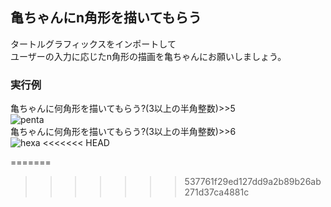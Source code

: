 ## 亀ちゃんにn角形を描いてもらう
タートルグラフィックスをインポートして  
ユーザーの入力に応じたn角形の描画を亀ちゃんにお願いしましょう。
### 実行例
亀ちゃんに何角形を描いてもらう?(3以上の半角整数)>>5  
![penta](https://user-images.githubusercontent.com/74003343/107146520-417d4a00-698c-11eb-9991-168d3a35ab31.png)  
亀ちゃんに何角形を描いてもらう?(3以上の半角整数)>>6  
![hexa](https://user-images.githubusercontent.com/74003343/107146417-691fe280-698b-11eb-8cd5-1e440aaf5570.png)
<<<<<<< HEAD

=======
>>>>>>> 537761f29ed127dd9a2b89b26ab271d37ca4881c

